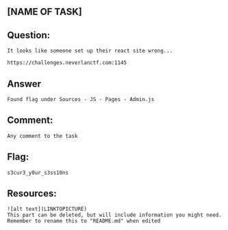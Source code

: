 [NAME OF TASK]
---
Question:
---
	It looks like someone set up their react site wrong...

	https://challenges.neverlanctf.com:1145

Answer
---
	Found flag under Sources - JS - Pages - Admin.js 


Comment:
---
	Any comment to the task

Flag:
---
	s3cur3_y0ur_s3ss10ns

Resources:
---
	![alt text](LINKTOPICTURE)
	This part can be deleted, but will include information you might need.
	Remember to rename this to "README.md" when edited
